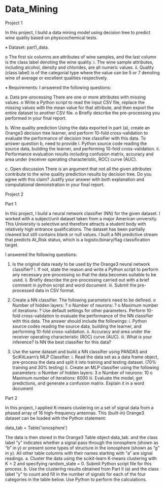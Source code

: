 # Data_Mining

Project 1

In this project, I build a data mining model using decision tree to predict wine quality based on physicochemical tests. 

▪ Dataset:
part1_data. 
 
o The first six columns are attributes of wine samples, and the last column is the class label denoting the wine quality. 
i. The wine sample attributes, including alcohol, density and chlorides, are all numeric values.
ii. Quality (class label) is of the categorial type where the value can be 5 or 7 denoting wine of average or excellent qualities respectively. 

▪ Requirements:
I answered the following questions:

a. Data pre-processing 
There are one or more attributes with missing values.
o Write a Python script to read the input CSV file, replace the missing values with the mean value for that attribute, and then export the entire dataset to another 
CSV file. 
o Briefly describe the pre-processing you performed in your final report. 

b. Wine quality prediction 
Using the data exported in part (a), create an Orange3 decision tree learner, and perform 10-fold cross-validation to evaluate the performance of decision tree 
classifier with this data. To answer question b, need to provide
i. Python source code reading the source data, building the learner, and performing 10-fold cross-validation.
ii. Performance evaluation results including confusion matrix, accuracy and area under (receiver operating characteristic, ROC) curve (AUC). 

c. Open discussion
There is an argument that not all the given attributes contribute to the wine quality prediction results by decision tree. Do you agree with this claim? Justify your 
answer with both explanation and computational demonstration in your final report.





Project 2

Part 1

In this project, I build a neural network classifier (NN) for the given dataset. I worked with a subject/unit dataset taken from a major American university. This University is selective and therefore attracts a student body with relatively high entrance qualifications. The dataset has been partially cleaned but still contains blank or null values. I built a NN predictive stream that predicts At_Risk status, which is a logistic/binary/flag classification target. 

I answered the following questions:

1. Is the original data ready to be used by the Orange3 neural network classifier?
i. If not, state the reason and write a Python script to perform any necessary pre-processing so that the data becomes suitable to be used.
ii. Briefly describe the pre-processing carried out with a brief comment in python script and word document.
iii. Submit the pre-processed data in CSV format.

2. Create a NN classifier. The following parameters need to be defined.
o Number of hidden layers: ? 
o Number of neurons: ? 
o Maximum number of iterations: ? 
Use default settings for other parameters. Perform 10-fold cross-validation to evaluate the performance of the NN classifier with this data. The answer should include the followings: 
i. Python source codes reading the source data, building the learner, and performing 10-fold cross-validation.
ii. Accuracy and area under the receiver operating characteristic (ROC) curve (AUC). 
iii. What is your inference? Is NN the best classifier for this data?

3. Use the same dataset and build a NN classifier using PANDAS and SciKitLearn’s MLP 
Classifier.
i. Read the data set as a data frame object, pre-process the data and split it into 
training and testing dataset. (70% training and 30% testing) 
ii. Create an MLP classifier using the following parameters: 
o Number of hidden layers: 3 
o Number of neurons: 10 
o Maximum number of iterations: 6000 
iii. Evaluate the model, get predictions, and generate a confusion matrix. Explain it in a word document 


Part 2

In this project, I applied K-means clustering on a set of signal data from a phased array of 16 high-frequency antennas. This (built-in) Orange3 dataset can be loaded with the Python statement: 

data_tab = Table('ionosphere')

The data is then stored in the Orange3 Table object data_tab. and the class label “y” indicates whether a signal pass through the ionosphere (shown as “b” in y) or present some types of structure in the ionosphere (shown as “g” in y). All other table columns with their names starting with “a” are signal readings. 
a. Cluster the data using the scikit-learn K-means clustering with K = 2 and specifying 
random_state = 0. Submit Python script file for this process.
b. Use the clustering results obtained from Part II (a) and the class label “y” to count and fill in the number of signals for each of the four categories in the table below. 
Use Python to perform the calculations. 
